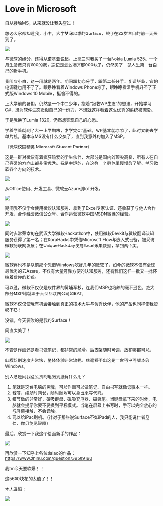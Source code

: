 # Love in Microsoft

自从接触MS，从来就没让我失望过！

想必大家都知道我，小李，大学梦寐以求的Surface，终于在22岁生日的前一天买到了。

![](/PicSource/MSNG/surface2.jpg)

与微软的缘分，还得从诺基亚说起。上高三时我买了一台Nokia Lumia 525。一个月生活费只有600的我，忘记是怎么凑齐那900块了，仍然买了一部人生第一台自己的新手机。

我叫它小白，这一用就是两年。期间跟初恋分手、跟第二任分手、复读毕业，它的电源键也用不了了。眼睁睁看着Windows Phone垮了，眼睁睁看着手机升不了正式版Windows 10 Mobile，挺舍不得的。

上大学前的暑期，仍然是一个中二少年，抱着“拯救WP生态”的想法，开始学习C#，想为软件生态贡献自己的一份力，不想就这样看着这么优秀的系统被淹没。

于是我换了Lumia 1320，仍然想实现自己的心愿。

学着学着就到了大一上学期末，才学完C#基础，WP基本就凉凉了，此时又转去学单片机。基本与MS没有什么交集了，直到我意外的加入了MSP。

（微软校园精英 Microsoft Student Partner）

这是一群对微软有着疯狂热爱的学生伙伴，大部分是国内的顶尖高校，所有人在自己喜爱的方向上都非常优秀。我是幸运的，在这样一个群体里慢慢的了解、学习微软各个方向的技术。

![](/PicSource/MSNG/msps1.jpg)

从Office使用、开发工具、微软云Azure到IoT开发。

![](/PicSource/MSNG/cv1.jpg)

期间我不仅学会使用微软认知服务、拿到了Excel专家认证，还收获了与他人合作开发、合作经营微信公众号、合作运营微软中国MSDN微博的经验。

![](/PicSource/MSNG/msps2.jpg)

同时非常荣幸的在武汉大学微软Hackathon中，使用微软Devkit与微软翻译认知服务获得了第一名；在DoraHacks中凭借Microsoft Flow与嵌入式设备，被采访微软物联网发展；在UniqueHackday使用Excel采集数据，拿到两个奖。

![](/PicSource/MSNG/brand.jpg)

微软再也不是以前那个凭借Windows吃好几年的微软了，如今的微软不仅有全球最优秀的云Azure，不仅有大量可靠方便的认知服务，还有我们这样一批又一批怀揣着信仰的粉丝。

可以说，微软不仅仅是软件界的黄埔军校，连我们MSP也培养的毫不逊色，绝大部分MSP均就职于大型互联网公司如BAT。

微软不仅仅使我有机会接触到真正的技术大牛与优秀伙伴，他的产品也同样使我赞叹不已！

没错，今天要吹的是我的Surface！

简直太美了！

![](/PicSource/MSNG/surface1.jpg)

不管是作画还是看书做笔记，都非常的顺滑。后支架随时可调，放在哪都可以。



虹膜识别速度非常快，整体体验非常流畅。丝毫看不出这是一台丐中丐版本的Windows。

别人总是问我这么贵的电脑到底有什么用？
1. 笔就是这台电脑的灵魂，可以作画可以做笔记，自由书写就像记事本一样。
2. 轻薄、续航时间长，随时随地可以拿出来写代码。
3. 细节做的非常好，磁吸键盘、磁吸充电器、磁吸笔。当键盘拿下来的时候，电脑就会提示你要不要换到平板模式。当笔在屏幕上书写时，手可以完全放心的与屏幕接触，不会误触。
4. 可以给iPad刷机。（针对于那些说Surface不如iPad的人，我只能说仁者见仁，你只能见智障）

最后，欣赏一下我这个绘画新手的作品：

![](/PicSource/MSNG/saber1.jpg)

再欣赏一下知乎上各位dalao的作品：https://www.zhihu.com/question/39509190 


我tm今天要吹爆！！

这5600块花的太值了！！


本人丑照：

![](/PicSource/MSNG/me.jpg)